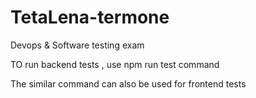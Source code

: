 # TetaLena-termone
Devops &amp; Software testing exam


TO run backend tests , use npm run test command 

The similar command can also be used for frontend tests

